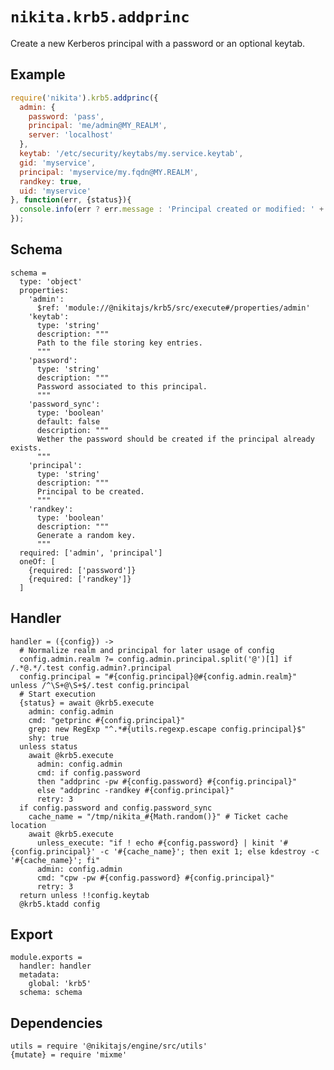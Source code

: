 
# `nikita.krb5.addprinc`

Create a new Kerberos principal with a password or an optional keytab.

## Example

```js
require('nikita').krb5.addprinc({
  admin: {
    password: 'pass',
    principal: 'me/admin@MY_REALM',
    server: 'localhost'
  },
  keytab: '/etc/security/keytabs/my.service.keytab',
  gid: 'myservice',
  principal: 'myservice/my.fqdn@MY.REALM',
  randkey: true,
  uid: 'myservice'
}, function(err, {status}){
  console.info(err ? err.message : 'Principal created or modified: ' + status);
});
```

## Schema

    schema =
      type: 'object'
      properties:
        'admin':
          $ref: 'module://@nikitajs/krb5/src/execute#/properties/admin'
        'keytab':
          type: 'string'
          description: """
          Path to the file storing key entries.
          """
        'password':
          type: 'string'
          description: """
          Password associated to this principal.
          """
        'password_sync':
          type: 'boolean'
          default: false
          description: """
          Wether the password should be created if the principal already exists.
          """
        'principal':
          type: 'string'
          description: """
          Principal to be created.
          """
        'randkey':
          type: 'boolean'
          description: """
          Generate a random key.
          """
      required: ['admin', 'principal']
      oneOf: [
        {required: ['password']}
        {required: ['randkey']}
      ]

## Handler

    handler = ({config}) ->
      # Normalize realm and principal for later usage of config
      config.admin.realm ?= config.admin.principal.split('@')[1] if /.*@.*/.test config.admin?.principal
      config.principal = "#{config.principal}@#{config.admin.realm}" unless /^\S+@\S+$/.test config.principal
      # Start execution
      {status} = await @krb5.execute
        admin: config.admin
        cmd: "getprinc #{config.principal}"
        grep: new RegExp "^.*#{utils.regexp.escape config.principal}$"
        shy: true
      unless status
        await @krb5.execute
          admin: config.admin
          cmd: if config.password
          then "addprinc -pw #{config.password} #{config.principal}"
          else "addprinc -randkey #{config.principal}"
          retry: 3
      if config.password and config.password_sync
        cache_name = "/tmp/nikita_#{Math.random()}" # Ticket cache location
        await @krb5.execute
          unless_execute: "if ! echo #{config.password} | kinit '#{config.principal}' -c '#{cache_name}'; then exit 1; else kdestroy -c '#{cache_name}'; fi"
          admin: config.admin
          cmd: "cpw -pw #{config.password} #{config.principal}"
          retry: 3
      return unless !!config.keytab
      @krb5.ktadd config

## Export

    module.exports =
      handler: handler
      metadata:
        global: 'krb5'
      schema: schema

## Dependencies

    utils = require '@nikitajs/engine/src/utils'
    {mutate} = require 'mixme'
